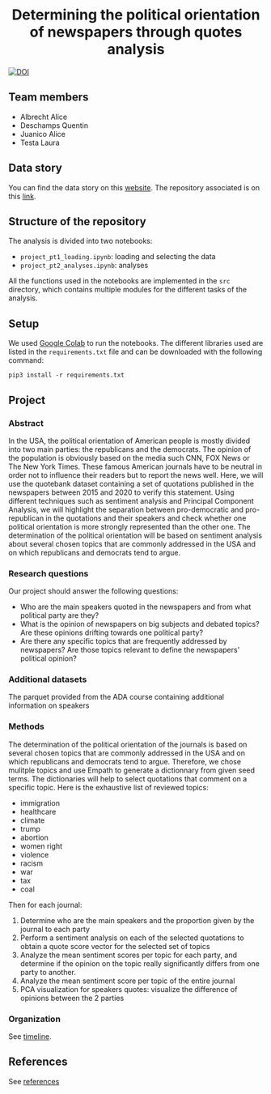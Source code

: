 <h1 align="center">
Determining the political orientation of newspapers through quotes analysis
</h1>

[![DOI](https://zenodo.org/badge/DOI/10.5281/zenodo.4277311.svg)](https://doi.org/10.5281/zenodo.4277311)

## Team members

- Albrecht Alice
- Deschamps Quentin
- Juanico Alice
- Testa Laura

## Data story

You can find the data story on this [website](https://quentin18.github.io/newspapers/).
The repository associated is on this [link](https://github.com/Quentin18/newspapers).

## Structure of the repository

The analysis is divided into two notebooks:

- `project_pt1_loading.ipynb`: loading and selecting the data
- `project_pt2_analyses.ipynb`: analyses

All the functions used in the notebooks are implemented in the `src` directory,
which contains multiple modules for the different tasks of the analysis.

## Setup

We used [Google Colab](https://research.google.com/colaboratory/) to run the
notebooks. The different libraries used are listed in the `requirements.txt`
file and can be downloaded with the following command:
```
pip3 install -r requirements.txt
```

## Project

### Abstract

In the USA, the political orientation of American people is mostly divided into two main parties: the republicans and the democrats. The opinion of the population is obviously based on the media such CNN, FOX News or The New York Times. These famous American journals have to be neutral in order not to influence their readers but to report the news well. Here, we will use the quotebank dataset containing a set of quotations published in the newspapers between 2015 and 2020 to verify this statement. Using different techniques such as sentiment analysis and Principal Component Analysis, we will highlight the separation between pro-democratic and pro-republican in the quotations and their speakers and check whether one political orientation is more strongly represented than the other one. The determination of the political orientation will be based on sentiment analysis about several chosen topics that are commonly addressed in the USA and on which republicans and democrats tend to argue.

### Research questions

Our project should answer the following questions:
- Who are the main speakers quoted in the newspapers and from what political party are they?
- What is the opinion of newspapers on big subjects and debated topics? Are these opinions drifting towards one political party?
- Are there any specific topics that are frequently addressed by newspapers? Are those topics relevant to define the newspapers' political opinion?

### Additional datasets

The parquet provided from the ADA course containing additional information on speakers

### Methods

The determination of the political orientation of the journals is based on several chosen topics that are commonly addressed in the USA and on which republicans and democrats tend to argue. Therefore, we chose mulitple topics and use Empath to generate a dictionnary from given seed terms. The dictionaries will help to select quotations that comment on a specific topic. Here is the exhaustive list of reviewed topics:
- immigration
- healthcare
- climate
- trump
- abortion
- women right
- violence
- racism
- war
- tax
- coal

Then for each journal:
1. Determine who are the main speakers and the proportion given by the journal to each party 
2. Perform a sentiment analysis on each of the selected quotations to obtain a quote score vector for the selected set of topics
3. Analyze the mean sentiment scores per topic for each party, and determine if the opinion on the topic really significantly differs from one party to another. 
4. Analyze the mean sentiment score per topic of the entire journal
5. PCA visualization for speakers quotes: visualize the difference of opinions between the 2 parties

### Organization

See [timeline](timeline.md).

## References

See [references](references.md)
